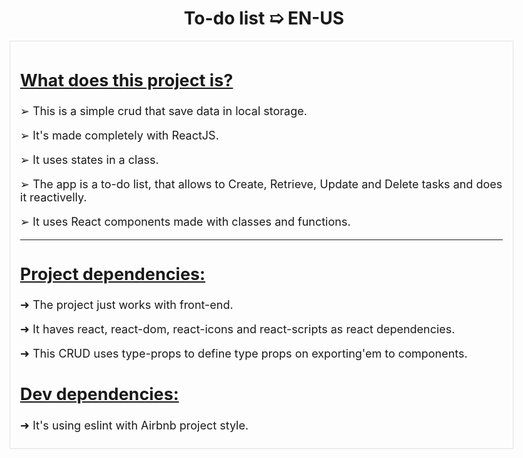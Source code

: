 <center>
  <h1>To-do list ➯ EN-US</h1>
</center>

<div style="height: auto; width: 100vw; display: flex; align-items: center; justify-content: center; position: absolute; left: -4px;">
<div style="height: auto; width: 84vw; border: 1px solid #e2e2e2; font-size: 18px; padding: .5rem 1rem; box-sizing: border-box;">

<h2 style="text-decoration: underline;">What does this project is?</h2>
<p>➢ This is a simple crud that save data in local storage.</p>
<p>➢ It's made completely with ReactJS.</p>
<p>➢ It uses states in a class.</p>
<p>➢ The app is a to-do list, that allows to Create, Retrieve, Update and Delete tasks and does it reactivelly.</p>
<p>➢ It uses React components made with classes and functions.</p>

<hr>

<h2 style="text-decoration: underline;">Project dependencies: </h2>
<p>➜ The project just works with front-end.</p>
<p>➜ It haves react, react-dom, react-icons and react-scripts as react dependencies.</p>
<p>➜ This CRUD uses type-props to define type props on exporting'em to components.</p>

<h2 style="text-decoration: underline;">Dev dependencies: </h2>
<p>➜ It's using eslint with Airbnb project style.</p>

</div>
</div>
